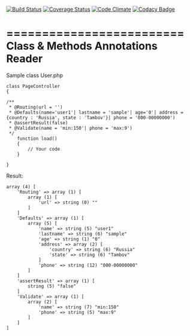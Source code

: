 [![Build Status](https://travis-ci.org/Jagepard/Rudra-Annotations.svg?branch=master)](https://travis-ci.org/Jagepard/Rudra-Annotations)
[![Coverage Status](https://coveralls.io/repos/github/Jagepard/Rudra-Annotations/badge.svg?branch=master)](https://coveralls.io/github/Jagepard/Rudra-Annotations?branch=master)
[![Code Climate](https://lima.codeclimate.com/github/Jagepard/Rudra-Annotations/badges/gpa.svg)](https://lima.codeclimate.com/github/Jagepard/Rudra-Annotations)
[![Codacy Badge](https://api.codacy.com/project/badge/Grade/af16eedc760948a8b0458e7cce92aed3)](https://www.codacy.com/app/Jagepard/Rudra-Annotations?utm_source=github.com&amp;utm_medium=referral&amp;utm_content=Jagepard/Rudra-Annotations&amp;utm_campaign=Badge_Grade)

=========================
Class & Methods Annotations Reader
===

Sample class User.php

    class PageController
    {
    
    /**
     * @Routing(url = '')
     * @Defaults(name='user1'| lastname = 'sample'| age='0'| address = {country : 'Russia', state : 'Tambov'}| phone = '000-00000000')
     * @assertResult(false)
     * @Validate(name = 'min:150'| phone = 'max:9')
     */
        function load()
        {
            // Your code
        }
        
    }

Result:

    array (4) [
        'Routing' => array (1) [
            array (1) [
                'url' => string (0) ""
            ]
        ]
        'Defaults' => array (1) [
            array (5) [
                'name' => string (5) "user1"
                'lastname' => string (6) "sample"
                'age' => string (1) "0"
                'address' => array (2) [
                    'country' => string (6) "Russia"
                    'state' => string (6) "Tambov"
                ]
                'phone' => string (12) "000-00000000"
            ]
        ]
        'assertResult' => array (1) [
            string (5) "false"
        ]
        'Validate' => array (1) [
            array (2) [
                'name' => string (7) "min:150"
                'phone' => string (5) "max:9"
            ]
        ]
    ]
    
